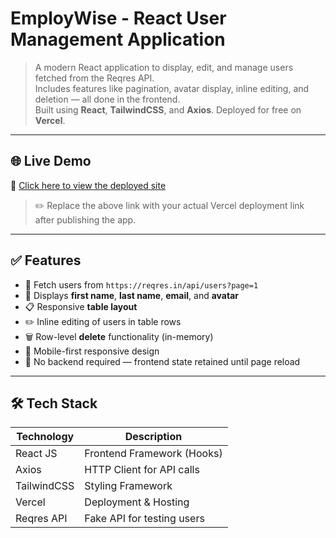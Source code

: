 # EmployWise - React User Management Application

> A modern React application to display, edit, and manage users fetched from the Reqres API.  
> Includes features like pagination, avatar display, inline editing, and deletion — all done in the frontend.  
> Built using **React**, **TailwindCSS**, and **Axios**. Deployed for free on **Vercel**.

---

## 🌐 Live Demo

🚀 [Click here to view the deployed site](https://your-vercel-app-url.vercel.app)

> ✏️ Replace the above link with your actual Vercel deployment link after publishing the app.

---

## ✅ Features

- 🔄 Fetch users from `https://reqres.in/api/users?page=1`
- 🧑 Displays **first name**, **last name**, **email**, and **avatar**
- 📋 Responsive **table layout**
- ✏️ Inline editing of users in table rows
- 🗑️ Row-level **delete** functionality (in-memory)
- 📱 Mobile-first responsive design
- 🚫 No backend required — frontend state retained until page reload

---

## 🛠️ Tech Stack

| Technology  | Description                  |
|-------------|------------------------------|
| React JS    | Frontend Framework (Hooks)   |
| Axios       | HTTP Client for API calls    |
| TailwindCSS | Styling Framework            |
| Vercel      | Deployment & Hosting         |
| Reqres API  | Fake API for testing users   |

